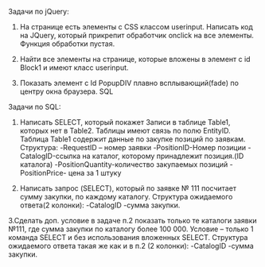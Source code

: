 Задачи по jQuery:
1. На странице есть элементы с CSS классом userinput. Написать код на JQuery, который прикрепит
обработчик onclick на все элементы. Функция обработки пустая.

2. Найти все элементы на странице, которые вложены в элемент с id Block1 и имеют класс
userinput.

3. Показать элемент с Id PopupDIV плавно всплывающий(fade) по центру окна браузера.
SQL

Задачи по SQL:
1. Написать SELECT, который покажет Записи в таблице Table1, которых нет в Table2. Таблицы
имеют связь по полю EntityID.
Таблица Table1 содержит данные по закупке позиций по заявкам.
Структура:
-RequestID – номер заявки
-PositionID-Номер позиции
-CatalogID-ссылка на каталог, которому принадлежит позиция.(ID каталога)
-PositionQuantity-количество закупаемых позиций
-PositionPrice- цена за 1 штуку

2. Написать запрос (SELECT), который по заявке № 111 посчитает сумму закупки, по каждому
каталогу.
Структура ожидаемого ответа(2 колонки):
-CatalogID
-сумма закупки.

3.Сделать доп. условие в задаче п.2 показать только те каталоги заявки №111, где сумма закупки
по каталогу более 100 000. Условие – только 1 команда SELECT и без использования вложенных
SELECT.
Структура ожидаемого ответа такая же как и в п.2 (2 колонки):
-CatalogID
-сумма закупки.
